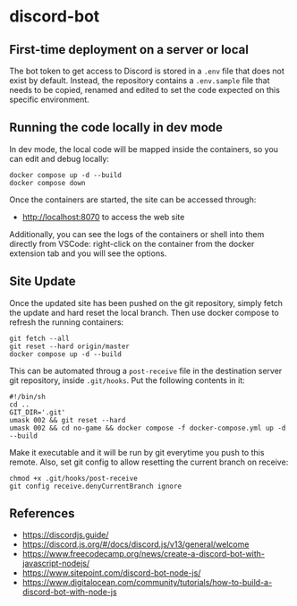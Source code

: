 # discord-bot

## First-time deployment on a server or local

The bot token to get access to Discord is stored in a `.env` file that does not exist by default. Instead, the repository contains a `.env.sample` file that needs to be copied, renamed and edited to set the code expected on this specific environment.

## Running the code locally in dev mode

In dev mode, the local code will be mapped inside the containers, so you can edit and debug locally:

    docker compose up -d --build
    docker compose down

Once the containers are started, the site can be accessed through:

- <http://localhost:8070> to access the web site

Additionally, you can see the logs of the containers or shell into them directly from VSCode: right-click on the container from the docker extension tab and you will see the options.

## Site Update

Once the updated site has been pushed on the git repository, simply fetch the update and hard reset the local branch. Then use docker compose to refresh the running containers:

    git fetch --all
    git reset --hard origin/master
    docker compose up -d --build

This can be automated throug a `post-receive` file in the destination server git repository, inside `.git/hooks`. Put the following contents in it:

    #!/bin/sh
    cd ..
    GIT_DIR='.git'
    umask 002 && git reset --hard
    umask 002 && cd no-game && docker compose -f docker-compose.yml up -d --build

Make it executable and it will be run by git everytime you push to this remote. Also, set git config to allow resetting the current branch on receive:

    chmod +x .git/hooks/post-receive
    git config receive.denyCurrentBranch ignore

## References

- <https://discordjs.guide/>
- <https://discord.js.org/#/docs/discord.js/v13/general/welcome>
- <https://www.freecodecamp.org/news/create-a-discord-bot-with-javascript-nodejs/>
- <https://www.sitepoint.com/discord-bot-node-js/>
- <https://www.digitalocean.com/community/tutorials/how-to-build-a-discord-bot-with-node-js>
